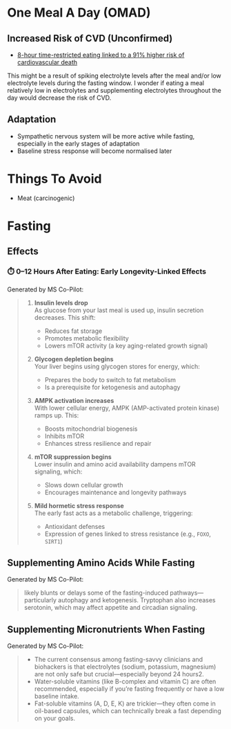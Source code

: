 # One Meal A Day (OMAD)
## Increased Risk of CVD (Unconfirmed)
- [8-hour time-restricted eating linked to a 91% higher risk of cardiovascular death](https://newsroom.heart.org/news/8-hour-time-restricted-eating-linked-to-a-91-higher-risk-of-cardiovascular-death)

This might be a result of spiking electrolyte levels after the meal and/or low electrolyte levels during the fasting window. I wonder if eating a meal relatively low in electrolytes and supplementing electrolytes throughout the day would decrease the risk of CVD.

## Adaptation
- Sympathetic nervous system will be more active while fasting, especially in the early stages of adaptation
- Baseline stress response will become normalised later

# Things To Avoid
- Meat (carcinogenic)

# Fasting
## Effects
### ⏱️ 0–12 Hours After Eating: Early Longevity-Linked Effects
Generated by MS Co-Pilot:
> 1. **Insulin levels drop**  
>    As glucose from your last meal is used up, insulin secretion decreases. This shift:  
>    - Reduces fat storage  
>    - Promotes metabolic flexibility  
>    - Lowers mTOR activity (a key aging-related growth signal)
> 
> 2. **Glycogen depletion begins**  
>    Your liver begins using glycogen stores for energy, which:  
>    - Prepares the body to switch to fat metabolism  
>    - Is a prerequisite for ketogenesis and autophagy
> 
> 3. **AMPK activation increases**  
>    With lower cellular energy, AMPK (AMP-activated protein kinase) ramps up. This:  
>    - Boosts mitochondrial biogenesis  
>    - Inhibits mTOR  
>    - Enhances stress resilience and repair
> 
> 4. **mTOR suppression begins**  
>    Lower insulin and amino acid availability dampens mTOR signaling, which:  
>    - Slows down cellular growth  
>    - Encourages maintenance and longevity pathways
> 
> 5. **Mild hormetic stress response**  
>    The early fast acts as a metabolic challenge, triggering:  
>    - Antioxidant defenses  
>    - Expression of genes linked to stress resistance (e.g., `FOXO`, `SIRT1`)


## Supplementing Amino Acids While Fasting
Generated by MS Co-Pilot:
> likely blunts or delays some of the fasting-induced pathways—particularly autophagy and ketogenesis. Tryptophan also increases serotonin, which may affect appetite and circadian signaling.

## Supplementing Micronutrients When Fasting
Generated by MS Co-Pilot:
> - The current consensus among fasting-savvy clinicians and biohackers is that electrolytes (sodium, potassium, magnesium) are not only safe but crucial—especially beyond 24 hours2.
> - Water-soluble vitamins (like B-complex and vitamin C) are often recommended, especially if you’re fasting frequently or have a low baseline intake.
> - Fat-soluble vitamins (A, D, E, K) are trickier—they often come in oil-based capsules, which can technically break a fast depending on your goals.